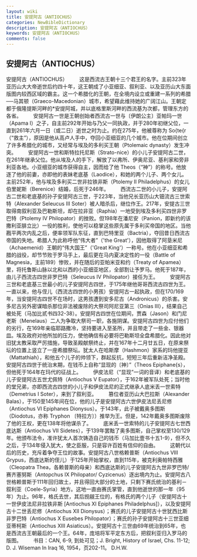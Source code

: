 ```yaml
---
layout: wiki
title: 安提阿古（ANTIOCHUS）
categories: NewBibleDictionary
description: 安提阿古（ANTIOCHUS）
keywords: 安提阿古（ANTIOCHUS）
comments: false
---
```


## 安提阿古（ANTIOCHUS）



安提阿古（ANTIOCHUS）
　　这是西流古王朝十三个君王的名字。主前323年亚历山大大帝逝世后约四十年，这王朝成了小亚细亚、叙利亚、以及亚历山大东面版图内较西区域的霸主。这一个希腊化的王朝，在全境内设立或重建一系列的希腊──马其顿（Graeco-Macedonian）城市，希望藉此维持她的广阔江山。王朝定都于俄隆提斯河畔的*安提阿城，并以底格里斯河畔的西流基为次都，管理东方的各省。
　　安提阿古一世是王朝创始者西流古一世与〔伊朗公主〕亚帕玛一世（Apama I）之子，自主前292年开始与乃父一同执政，并于280年初继父位，一直到261年六月一日（或二日）逝世之时为止。约在275年，他被尊称为 So{te{r（“救主”），原因是他从高卢人手中，夺回小亚细亚的几个城市。他在位期间创立了许多希腊化的城市，又经常与埃及的多利买王朝（Ptolemaic dynasty）发生冲突。
　　安提阿古一世和斯特拉托尼斯（Strato-nice）的小儿子安提阿古二世，在261年继承父位。他从埃及人的手下，解放了以弗所、伊奥尼亚、基利家和旁非利亚各地。小亚细亚的城市获得自主，因而给了他 Theos（“神”）的称号。他放逐了他的前妻，亦即他的表妹老底基（Laodice），和她的两个儿子、两个女儿。主前252年，他与埃及多利买二世非拉铁非斯（Ptolemy II Philadelphus）的女儿伯里妮斯（Berenice）结婚，后死于246年。
　　西流古二世的小儿子，安提阿古二世和老底基的孙子安提阿古三世，于223年，当他兄长亚历山大钿流古三世索特（Alexander Seleucus III
Soter）被人暗杀后，继位作王。217年，安提古三世取得南叙利亚及巴勒斯坦，却在拉非亚（Raphia）一地受到埃及多利买四世非罗巴特（Ptolemy IV Philopator）的挫败。但198年在潘尼安（Panion，即新约的该撒利亚腓立比）一役的胜利，使他可以稳掌这些原先属于多利买帝国的地区。当他戡平两次内乱之后，便率领军队东征，直到巴特里亚（Bactria），夺回昔日西流古帝国的失地。希腊人为此称呼他“伟大者”（'the Great'），因他取得了阿垦米尼（Achaemenid）王朝的“伟大国王”（'Great King'）一称号。他在小亚细亚和希腊的战役，却节节败于罗马手上，最后更在马内夏决定性的一役（Battle of Magnesia，主前189）惨败，并在随后的亚帕米亚和约（Treaty of Apamea）里，将托鲁斯山脉以北和以西的小亚细亚地区，全部割让予罗马。他死于187年，由儿子西流古四世非罗巴特（Seleucus IV Philopator）接任为王。
　　安提阿古三世和老底基三世最小的儿子安提阿古四世，于175年继他哥哥西流古四世为王。一直以来，他与侄儿（西流古四世的小男孩）安提阿古一起执政，但在170/169年，当安提阿古四世不在场时，这男孩遭到安多尼古（Andronicus）的杀害。安多尼古另外密谋暗杀那位非法被废除的大祭司阿尼亚第三（Onias III），结果自己被处死（马加比贰书四32-38）。安提阿古四世在位期间，贾森（Jason）和门尼老斯（Menelaus）二人为争取大祭司一职，各施阴谋。安提阿古四世为应付他们的劣行，在169年亲临耶路撒冷，坚持要进入至圣所，并且带走了一些金、银器皿。埃及政府对他所加的压力，使他确信有必要将巴勒斯坦全盘希腊化。因此他对旧犹太教采取严厉措施，导致圣殿献祭终止，并在167年十二月廿五日，在原来祭坛的位置上竖立了一座希腊祭坛。犹太人在哈斯摩（Hashmon）家系的玛他提亚（Mattathiah），和他五个儿子的帅领下，群起反抗，短短三年后重新洁净圣殿。安提阿古四世于统治末期，在钱币上自称“显现的〔神〕”（Theos
Epiphane{s），但他死于164年在玛代的征战上。
　　伊皮法尼（“显现”一词的音译）和老底基的儿子安提阿古五世尤佩特（Antiochus V Eupator），于162年被军队处死；当时他的堂兄弟，亦即西流古四世的小儿子和伊皮法尼的正式继承人底米丢一世索特（Demetrius I Soter），来到了叙利亚。
　　篡位者亚历山大巴拉斯（Alexander Balas），于150至145年间在位，他的儿子是安提阿古六世伊皮法尼丢尼修（Antiochus VI Epiphanes
Dionysus）。于143年，此子被戴奥多图斯（Diodotus，亦称 Tryphon 〔特拉方〕）推举为王。但是，142年戴奥多图斯废除了他的王权，更在138年将他谋杀了。
　　底米丢一世索特的儿子安提阿古七世西底达斯（Antiochus VII Sidetes），于139年罢黜了奥多图斯，自己掌权至130/129年。他颁布法令，准许犹太人首次铸造自己的钱币（马加比壹书十五1-9），但不久之后，于134年侵入犹大，使之臣服，只是容许百姓有信仰的自由。
　　这朝代以后的历史，充斥着争夺王位的故事。安提阿古八世格赖普斯（Antiochus VIII Grypus，西底达斯的侄儿）于125年开始掌权，直到115年，被克利奥帕特西雅（Cleopatra Thea，各赖普斯的母亲）和西底达斯的儿子安提阿古九世非罗巴特/赛齐塞努斯（Antopchus IX Philopator/
Cyzicenus）逐出境内为止。安提阿古八世格赖普斯于111年回归故土，并且得回大部分的土地，只剩下赛氏统治的基利－叙利亚（Coele-Syria）地方。这地一直由赛氏掌管，直到他逝世的那一年（95年）为止。96年，格氏去世，其后觊觎王位的，有格氏的两个儿子（安提阿古十一世伊皮法尼非拉铁非斯 [Antiochus XI Epiphanes
Philadelphus]），以及安提阿古十二世丢尼修（Antiochus XII Dionysus）；赛氏的儿子安提阿古十世犹西比斯非罗巴特（Antiochus X Eusebes
Philopator）；赛氏的孙子安提阿古十三世亚细亚蒂柯斯（Antiochus XIII Asiaticus）。安提阿古十三世由69年统治到65年，也是西流古王朝最后的一个王。64年，庞培将军平定东方后，把叙利亚归入罗马的版图。
　　书目：CAN,
6-9, 到处可见；J. Bright, History of Israel,
Chs. 11-12; D. J. Wiseman In Iraq 16,
1954，页202-11。
D.H.W.



